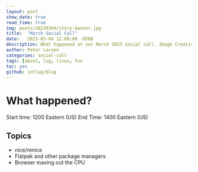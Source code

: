 ```yaml
---
layout: post
show_date: true
read_time: true
img: posts/20230304/story-banner.jpg
title:  "March Social Call"
date:   2023-03-04 12:00:00 -0500
description: What happened at our March 2023 social call. Image Creative Commons from https://commons.wikimedia.org/wiki/File:Adelie_Penguins_on_iceberg.jpg.
author: Peter Larsen
categories: social-call
tags: [about, lug, linux, fun
toc: yes
github: intlug/blog
---
```


# What happened?

Start time: 1200 Eastern (US)
End Time: 1400 Eastern (US)

## Topics

* nice/renice
* Flatpak and other package managers
* Browser maxing out the CPU 